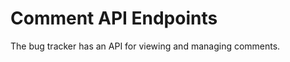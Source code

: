Comment API Endpoints
=====================

The bug tracker has an API for viewing and managing comments.

